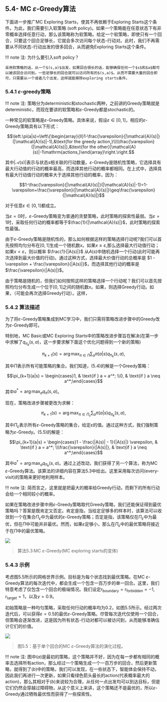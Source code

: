 ## 5.4- MC $\varepsilon$-Greedy算法

下面进一步推广MC Exploring Starts，使其不再依赖于Exploring Starts这个条件。为此，我们需要引入软策略 (soft policy)。如果一个策略能在任意状态下有非零概率选择任意行动，那么该策略称为软策略。给定一个软策略，即使只有一个回合，只要这个回合足够长，它就会多次访问每个状态-行动对。此时，我们不再需要从不同状态-行动出发的很多回合，从而避免Exploring Starts这个条件。

!!! note
    注: 为什么要引入soft policy？

    采用软策略的话，从一个$(s,a)$出发，如果回合很长的话，能够确保任何一个$s$和$a$都可以被该回合访问到。一些足够长的回合就可以访问所有的$(s,a)$。从而不需要大量的回合即可，只需要从一个或者几个出发，这样就能移除exploring starts条件。

### 5.4.1 $\varepsilon$-greedy策略

!!! note
    注: 策略分为deterministic和stochastic两种，之前讲的Greedy策略就是deterministic，而现在要讲的软策略和$\varepsilon$-Greedy都是stochastic的。

一种常见的软策略是$\varepsilon$-Greedy策略。具体来说，假设$\varepsilon\in[0,1]$，相应的$\varepsilon$-Greedy策略具有以下形式：

$$\left.\pi(a|s)=\left\{\begin{array}{ll}1-\frac{\varepsilon}{|\mathcal{A}(s)|}(|\mathcal{A}(s)|-1),&\text{for the greedy action,}\\\\\frac{\varepsilon}{|\mathcal{A}(s)|},&\text{for the other}|\mathcal{A}(s)|-1\mathrm{actions,}\end{array}\right.\right.$$

其中$|\mathcal{A}(s)|$表示与状态$s$相关联的行动数量。$\varepsilon$-Greedy是随机性策略，它选择具有最大行动值的行动的概率最高，而选择其他行动的概率都相同。在上式中，选择具有最大行动值行动的概率大于选择其他行动的概率，因为：

$$1-\frac{\varepsilon}{|\mathcal{A}(s)|}(|\mathcal{A}(s)|-1)=1-\varepsilon+\frac{\varepsilon}{|\mathcal{A}(s)|}\geq\frac{\varepsilon}{|\mathcal{A}(s)|}$$

对于任意$\varepsilon\in[0,1]$都成立。

当$\varepsilon=0$时，$\varepsilon$-Greedy策略变为普通的贪婪策略，此时策略的探索性最弱。当$\varepsilon = 1$时，采取任何行动的概率都等于$\frac{1}{|\mathcal{A}(s)|}$，此时策略的探索性最强。

由于$\varepsilon$-Greedy策略是随机性的，那么如何根据这样的策略选择行动呢?我们可以首先按照均匀分布在$[0,1]$生成一个随机数$x$。如果$x \geq \varepsilon$,那么选择最大行动值行动；如果$x < \varepsilon$，则以概率 $\frac{1}{|A(s)|}$ 从$A(s)$中随机选择一个行动(此时可能再次选择到最大价值的行动)。通过这种方式，选择最大价值行动的总概率是 $1 - \varepsilon + \frac{\varepsilon}{|A(s)|}$，而选择其他行动的概率是 $\frac{\varepsilon}{|A(s)|}$。

由于策略是随机的，但我们如何按照这样的策略选择一个行动呢？我们可以首先按照均匀分布生成一个位于$[0,1]$之间的随机数$x$。如果，则选择Greedy行动。如果，（可能会再次选择Greedy行动）。这样，

### 5.4.2 算法描述

为了将$\varepsilon$-Greedy策略集成到MC学习中，我们只需将策略改进步骤中的Greedy改为$\varepsilon$-Greedy即可。

特别地，MC Basic或MC Exploring Starts中的策略改进步骤旨在解决(在第一步中求解了$q_{\pi_k}(s,a)$，这一步要求解下面这个优化问题得到一个新的策略)

$$\pi_{k+1}(s) = \arg \max_{\pi \in \Pi} \sum_{a} \pi(a|s) q_{\pi_k}(s, a),\tag{5.4}$$

其中$\Pi$表示所有可能策略的集合。我们知道，$(5.4)$的解是一个Greedy策略：

$$\pi_{k+1}(a|s) = \begin{cases}1, & \text{if } a = a^*; \\0, & \text{if } a \neq a^*;\end{cases}$$

其中$a^* = \arg \max_a q_\pi(s, a)$。

现在，策略改进步骤被更改为求解：

$$\pi_{k+1}(s) = \arg \max_{\pi \in \Pi_\varepsilon} \sum_{a} \pi(a|s) q_{\pi_k}(s, a),\tag{5.5}$$

其中$\Pi_\varepsilon$表示所有$\varepsilon$-Greedy策略的集合，给定$\varepsilon$的值。通过这种方式，我们强制策略为$\varepsilon$-Greedy。$(5.5)$的解是：

$$\pi_{k+1}(a|s) = \begin{cases}1 - \frac{|A(s)| - 1}{|A(s)|} \varepsilon, & \text{if } a = a^*; \\\frac{\varepsilon}{|A(s)|}, & \text{if } a \neq a^*;\end{cases}$$

其中$a^* = \arg \max_a q_{\pi_k}(s, a)$。通过上述改动，我们获得了另一个算法，称为MC $\varepsilon$-Greedy算法。该算法的详细内容在算法$5.3$中给出。这里采用每次访问(every-visit)的策略来更好地利用样本。

!!! note 
    注: 简而言之，这里就是把最大的概率给Greedy行动，而剩下的所有行动会给一个相同较小的概率。

如果在策略改进步骤中用$\varepsilon$-Greedy策略取代Greedy策略，我们还能保证得到最优策略吗？答案是既肯定又否定。肯定是指，当给定足够多的样本时，该算法可以收敛到一个在集合$\Pi_\varepsilon$中为最优的$\varepsilon$-Greedy策略；否定是指，该策略仅在$\Pi_\varepsilon$中为最优，但在$\Pi$中可能并非最优。然而，如果$\varepsilon$足够小，那么在$\Pi_\varepsilon$中的最优策略将接近于在$\Pi$中的最优策略。

 ![](../img/05/10.png)
 > 算法$5.3$:MC $\varepsilon$-Greedy(MC exploring starts的变体)

### 5.4.3 示例

考虑图$5.5$所示的网格世界示例。目标是为每个状态找到最优策略。在MC $\varepsilon$-Greedy算法的每次迭代中，都会生成一个包含一百万步的单一回合。这里，我们特意考虑了仅包含一个回合的极端情况。我们设定$r_\text{boundary} = r_\text{forbidden} = −1,r_\text{target} = 1$，以及$\gamma= 0.9$。

初始策略是一种均匀策略，采取任何行动的概率均为$0.2$，如图$5.5$所示。经过两次迭代后，可以获得$\varepsilon=0.5$的最优$\varepsilon$-Greedy策略。尽管每次迭代仅使用一个回合，但策略会逐渐改进，这是因为所有状态-行动对都可以被访问到，从而能够准确估计它们的价值。

 ![](../img/05/5.png)
 > 图$5.5$：基于单个回合的MC $\varepsilon$-Greedy算法的演化过程。

!!! note
    注: 图中$(a)$是最初的策略，这个策略并不好，因为在每一步都有相同的概率去选择所有action，那么经过一个策略生成一个一百万步的回合，然后更新策略，就得到了$(b)$中的策略，我们可以发现，在一些状态下，智能体会保持不动，因此我们再进行一次更新，如果只看绿色箭头最长的action(代表概率最大的action)，那么其相对于$(b)$来说较为合理，从任何一点出发均可以到达目标，但是它们仍然会穿越过障碍物，从这个意义上来讲，这个策略还不是最优的，所以$\varepsilon$-Greedy通过牺牲最优性而获得了一些探索性。
